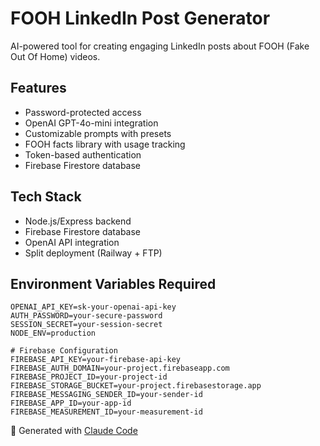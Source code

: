 # FOOH LinkedIn Post Generator

AI-powered tool for creating engaging LinkedIn posts about FOOH (Fake Out Of Home) videos.

## Features

- Password-protected access
- OpenAI GPT-4o-mini integration
- Customizable prompts with presets
- FOOH facts library with usage tracking
- Token-based authentication
- Firebase Firestore database

## Tech Stack

- Node.js/Express backend
- Firebase Firestore database
- OpenAI API integration
- Split deployment (Railway + FTP)

## Environment Variables Required

```
OPENAI_API_KEY=sk-your-openai-api-key
AUTH_PASSWORD=your-secure-password
SESSION_SECRET=your-session-secret
NODE_ENV=production

# Firebase Configuration
FIREBASE_API_KEY=your-firebase-api-key
FIREBASE_AUTH_DOMAIN=your-project.firebaseapp.com
FIREBASE_PROJECT_ID=your-project-id
FIREBASE_STORAGE_BUCKET=your-project.firebasestorage.app
FIREBASE_MESSAGING_SENDER_ID=your-sender-id
FIREBASE_APP_ID=your-app-id
FIREBASE_MEASUREMENT_ID=your-measurement-id
```

🤖 Generated with [Claude Code](https://claude.com/claude-code)